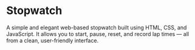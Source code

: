 # Stopwatch
A simple and elegant web-based stopwatch built using HTML, CSS, and JavaScript. It allows you to start, pause, reset, and record lap times — all from a clean, user-friendly interface.
